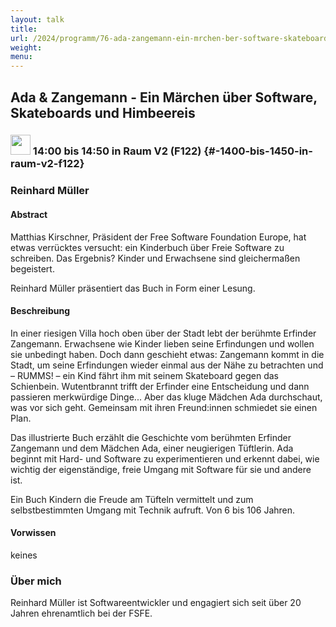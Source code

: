 ```yaml
---
layout: talk
title:
url: /2024/programm/76-ada-zangemann-ein-mrchen-ber-software-skateboards-und-himbeereis/
weight:
menu:
---
```

## Ada & Zangemann - Ein Märchen über Software, Skateboards und Himbeereis

### <img height = "32" src="../../../images/talk.svg"> 14:00 bis 14:50 in Raum V2 (F122) {#-1400-bis-1450-in-raum-v2-f122}

### Reinhard Müller

#### Abstract

Matthias Kirschner, Präsident der Free Software Foundation Europe, hat etwas verrücktes versucht: ein Kinderbuch über Freie Software zu schreiben. Das Ergebnis? Kinder und Erwachsene sind gleichermaßen begeistert.

Reinhard Müller präsentiert das Buch in Form einer Lesung.

#### Beschreibung

In einer riesigen Villa hoch oben über der Stadt lebt der berühmte Erfinder Zangemann. Erwachsene wie Kinder lieben seine Erfindungen und wollen sie unbedingt haben. Doch dann geschieht etwas: Zangemann kommt in die Stadt, um seine Erfindungen wieder einmal aus der Nähe zu betrachten und – RUMMS! – ein Kind fährt ihm mit seinem Skateboard gegen das Schienbein. Wutentbrannt trifft der Erfinder eine Entscheidung und dann passieren merkwürdige Dinge... Aber das kluge Mädchen Ada durchschaut, was vor sich geht. Gemeinsam mit ihren Freund:innen schmiedet sie einen Plan.

Das illustrierte Buch erzählt die Geschichte vom berühmten Erfinder Zangemann und dem Mädchen Ada, einer neugierigen Tüftlerin. Ada beginnt mit Hard- und Software zu experimentieren und erkennt dabei, wie wichtig der eigenständige, freie Umgang mit Software für sie und andere ist.

Ein Buch Kindern die Freude am Tüfteln vermittelt und zum selbstbestimmten Umgang mit Technik aufruft. Von 6 bis 106 Jahren.

#### Vorwissen

keines

### Über mich

Reinhard Müller ist Softwareentwickler und engagiert sich seit über 20 Jahren ehrenamtlich bei der FSFE.

